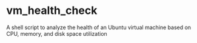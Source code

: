 # vm_health_check
A shell script to analyze the health of an Ubuntu virtual machine based on CPU, memory, and disk space utilization
